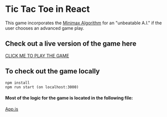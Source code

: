 # Tic Tac Toe in React

This game incorporates the [Minimax Algorithm](https://en.wikipedia.org/wiki/Minimax#Minimax_algorithm_with_alternate_moves) for an "unbeatable A.I." if the user chooses an advanced game play. 

## Check out a live version of the game here

[CLICK ME TO PLAY THE GAME](http://tictactoeai_natashaumer.surge.sh/)


## To check out the game locally

    npm install
    npm run start (on localhost:3000)


#### Most of the logic for the game is located in the following file:

[App.js](https://github.com/natashaU/SmartTicTacToe/blob/minmax/src/App.js)

